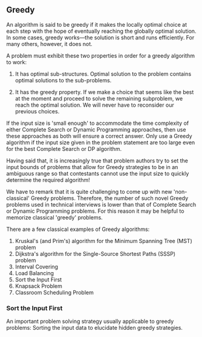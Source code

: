 
## Greedy

An algorithm is said to be greedy if it makes the locally optimal choice at each step with the hope of eventually reaching the globally optimal solution. In some cases, greedy works—the solution is short and runs efficiently. For many others, however, it does not.

A problem must exhibit these two properties in order for a greedy algorithm to work:

1. It has optimal sub-structures. Optimal solution to the problem contains optimal solutions to the sub-problems.

2. It has the greedy property. If we make a choice that seems like the best at the moment and proceed to solve the remaining subproblem, we reach the optimal solution. We will never have to reconsider our previous choices.

If the input size is 'small enough' to accommodate the time complexity of either Complete Search or Dynamic Programming approaches, then use these approaches as both will ensure a correct answer. Only use a Greedy algorithm if the input size given in the problem statement are too large even for the best Complete Search or DP algorithm.

Having said that, it is increasingly true that problem authors try to set the input bounds of problems that allow for Greedy strategies to be in an ambiguous range so that contestants cannot use the input size to quickly determine the required algorithm!

We have to remark that it is quite challenging to come up with new 'non-classical' Greedy problems. Therefore, the number of such novel Greedy problems used in technical interviews is lower than that of Complete Search or Dynamic Programming problems. For this reason it may be helpful to memorize classical 'greedy' problems.

There are a few classical examples of Greedy algorithms:

1. Kruskal's (and Prim's) algorithm for the Minimum Spanning Tree (MST) problem
2. Dijkstra's algorithm for the Single-Source Shortest Paths (SSSP) problem
3. Interval Covering
4. Load Balancing
5. Sort the Input First
6. Knapsack Problem
7. Classroom Scheduling Problem

### Sort the Input First
An important problem solving strategy usually applicable to greedy problems: Sorting the input data to elucidate hidden greedy strategies.